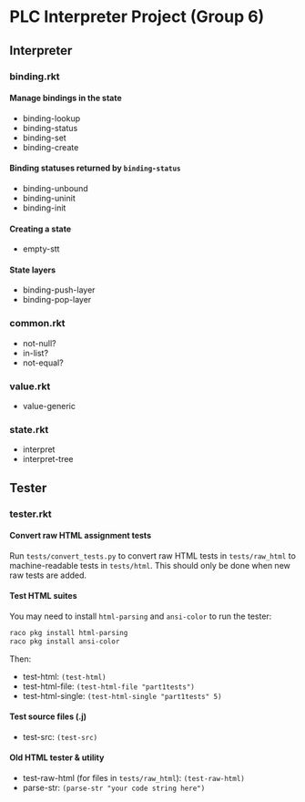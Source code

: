 # PLC Interpreter Project (Group 6)

## Interpreter
### binding.rkt
#### Manage bindings in the state
 - binding-lookup
 - binding-status
 - binding-set
 - binding-create

#### Binding statuses returned by `binding-status`
 - binding-unbound
 - binding-uninit
 - binding-init

#### Creating a state
 - empty-stt

#### State layers
 - binding-push-layer
 - binding-pop-layer

### common.rkt
 - not-null?
 - in-list?
 - not-equal?

### value.rkt
 - value-generic

### state.rkt
 - interpret
 - interpret-tree

## Tester
### tester.rkt
#### Convert raw HTML assignment tests
Run `tests/convert_tests.py` to convert raw HTML tests in `tests/raw_html` to
machine-readable tests in `tests/html`. This should only be done when new raw
tests are added.

#### Test HTML suites
You may need to install `html-parsing` and `ansi-color` to run the tester:

```bash
raco pkg install html-parsing
raco pkg install ansi-color
```

Then:
 - test-html: `(test-html)`
 - test-html-file: `(test-html-file "part1tests")`
 - test-html-single: `(test-html-single "part1tests" 5)`

#### Test source files (.j)
 - test-src: `(test-src)`

#### Old HTML tester & utility
 - test-raw-html (for files in `tests/raw_html`): `(test-raw-html)`
 - parse-str: `(parse-str "your code string here")`
